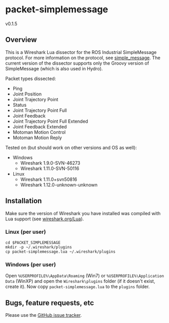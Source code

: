 # packet-simplemessage
v0.1.5


## Overview

This is a Wireshark Lua dissector for the ROS Industrial SimpleMessage
protocol. For more information on the protocol, see [simple_message][]. The
current version of the dissector supports only the Groovy version of
SimpleMessage (which is also used in Hydro).

Packet types dissected:

 * Ping
 * Joint Position
 * Joint Trajectory Point
 * Status
 * Joint Trajectory Point Full
 * Joint Feedback
 * Joint Trajectory Point Full Extended
 * Joint Feedback Extended
 * Motoman Motion Control
 * Motoman Motion Reply

Tested on (but should work on other versions and OS as well):

 * Windows
   * Wireshark 1.9.0-SVN-46273 
   * Wireshark 1.11.0-SVN-50116
 * Linux
   * Wireshark 1.11.0+svn50816
   * Wireshark 1.12.0-unknown-unknown


## Installation

Make sure the version of Wireshark you have installed was compiled with Lua
support (see [wireshark.org/Lua][]).

### Linux (per user)

    cd $PACKET_SIMPLEMESSAGE
    mkdir -p ~/.wireshark/plugins
    cp packet-simplemessage.lua ~/.wireshark/plugins

### Windows (per user)

Open `%USERPROFILE%\AppData\Roaming` (Win7) or `%USERPROFILE%\Application Data`
(WinXP) and open the `Wireshark\plugins` folder (if it doesn't exist, create
it). Now copy `packet-simplemessage.lua` to the `plugins` folder.


## Bugs, feature requests, etc

Please use the [GitHub issue tracker][].



[simple_message]: http://wiki.ros.org/simple_message
[wireshark.org/Lua]: http://wiki.wireshark.org/Lua
[GitHub issue tracker]: https://github.com/ros-industrial/packet-simplemessage/issues
